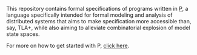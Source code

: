 This repository contains formal specifications of programs written in [P](https://p-org.github.io/P/), a language specifically intended for formal modeling and analysis of distributed systems that aims to make specification more accessible than, say, TLA+, while also aiming to alleviate combinatorial explosion of model state spaces.

For more on how to get started with P, [click here](https://p-org.github.io/P/getstarted/install/).